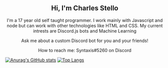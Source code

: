 <h2 align="center"> Hi, I'm Charles Stello <br/> </h2> 

<p align="center">I'm a 17 year old self taught programmer. I work mainly with Javascript and node but can work with other technologies like HTML and CSS. My current intrests are Discord.js bots and Machine Learning</p>

<p align="center">Ask me about a custom Discord bot for you and your friends!</p>
<p align="center">How to reach me: Syntaxis#5260 on Discord</p>

[![Anurag's GitHub stats](https://github-readme-stats.vercel.app/api?username=SyntaxisCS&count_private=true&show_icons=true&theme=github_dark)](https://github.com/anuraghazra/github-readme-stats)
[![Top Langs](https://github-readme-stats.vercel.app/api/top-langs/?username=SyntaxisCS&theme=github_dark&layout=compact)](https://github.com/anuraghazra/github-readme-stats)
